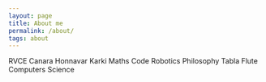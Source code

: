 ```yaml
---
layout: page
title: About me
permalink: /about/
tags: about
---
```


RVCE Canara Honnavar Karki Maths Code Robotics Philosophy Tabla Flute Computers Science
